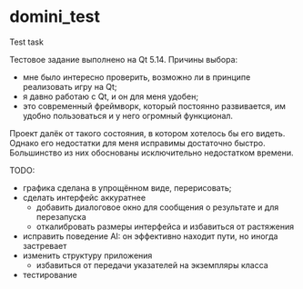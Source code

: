 # domini_test
Test task

Тестовое задание выполнено на Qt 5.14. Причины выбора:
- мне было интересно проверить, возможно ли в принципе реализовать игру на Qt;
- я давно работаю с Qt, и он для меня удобен;
- это современный фреймворк, который постоянно развивается, им удобно пользоваться и у него огромный функционал.

Проект далёк от такого состояния, в котором хотелось бы его видеть. Однако его недостатки для меня исправимы достаточно быстро. Большинство из них обоснованы исключительно недостатком времени.

TODO:
- графика сделана в упрощённом виде, перерисовать;
- сделать интерфейс аккуратнее
  -  добавить диалоговое окно для сообщения о результате и для перезапуска
  -  откалибровать размеры интерфейса и избавиться от растяжения
- исправить поведение AI: он эффективно находит пути, но иногда застревает
- изменить структуру приложения
  - избавиться от передачи указателей на экземпляры класса
- тестирование
